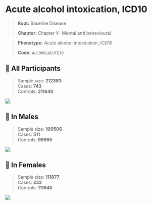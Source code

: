 # Acute alcohol intoxication, ICD10

> **Root:** Baseline Disease  

> **Chapter:** Chapter V- Mental and behavioural  

> **Phenotype:** Acute alcohol intoxication, ICD10  

> **Code:** `ALCOHOLACUTE10`

## 🧪 All Participants  
> Sample size: **212383**  
> Cases: **743**  
> Controls: **211640**
<img src="/Disease/Figures/ALL/Incidence/ALCOHOLACUTE10.png"/>
<CsvTable src="/Disease_Data/ALL/Incidence/COX_ALCOHOLACUTE10.csv" label="🔍 View full results" />

## 👨 In Males  
> Sample size: **100506**  
> Cases: **511**  
> Controls: **99995**
<img src="/Disease/Figures/Male/Incidence/ALCOHOLACUTE10.png"/>
<CsvTable src="/Disease_Data/Male/Incidence/COX_ALCOHOLACUTE10.csv" label="🔍 View full results" />

## 👩 In Females  
> Sample size: **111877**  
> Cases: **232**  
> Controls: **111645**
<img src="/Disease/Figures/Female/Incidence/ALCOHOLACUTE10.png"/>
<CsvTable src="/Disease_Data/Female/Incidence/COX_ALCOHOLACUTE10.csv" label="🔍 View full results" />
